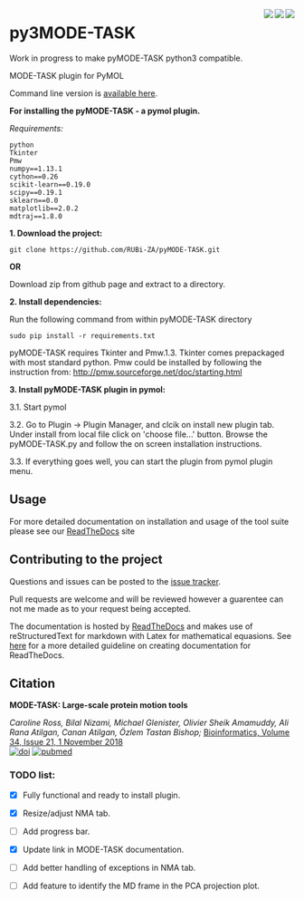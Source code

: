 <img src='https://readthedocs.org/projects/pymode-task/badge/?version=latest'  align="right"/> <img src ='https://img.shields.io/badge/python-3-blue.svg' align="right"> <img src='https://anaconda.org/nizamibilal1064/mode-task/badges/version.svg' align="right">




# py3MODE-TASK

Work in progress to make pyMODE-TASK python3 compatible. 

MODE-TASK plugin for PyMOL

Command line version is [available here](https://github.com/RUBi-ZA/MODE-TASK).

**For installing the pyMODE-TASK - a pymol plugin.**

*Requirements:*

	python
	Tkinter
	Pmw
	numpy==1.13.1
	cython==0.26
	scikit-learn==0.19.0
	scipy==0.19.1
	sklearn==0.0
	matplotlib==2.0.2
	mdtraj==1.8.0


**1. Download the project:**
	
	git clone https://github.com/RUBi-ZA/pyMODE-TASK.git


**OR**

Download zip from github page and extract to a directory.

**2. Install dependencies:**

Run the following command from within pyMODE-TASK directory

	sudo pip install -r requirements.txt


pyMODE-TASK requires Tkinter and Pmw.1.3. Tkinter comes prepackaged with most standard python. Pmw could be installed by following the instruction from:
http://pmw.sourceforge.net/doc/starting.html

**3. Install pyMODE-TASK plugin in pymol:**

3.1. Start pymol

3.2. Go to Plugin -> Plugin Manager, and clcik on install new plugin tab. Under install from local file click on 'choose file...' button.
Browse the pyMODE-TASK.py and follow the on screen installation instructions.
 
3.3. If everything goes well, you can start the plugin from pymol plugin menu. 

## Usage

For more detailed documentation on installation and usage of the tool suite please see our [ReadTheDocs](http://pymode-task.readthedocs.io/en/latest/index.html) site

## Contributing to the project

Questions and issues can be posted to the [issue tracker](https://github.com/RUBi-ZA/pyMODE-TASK/issues).

Pull requests are welcome and will be reviewed however a guarentee can not me made as to your request being accepted.

The documentation is hosted by [ReadTheDocs](https://readthedocs.org/) and makes use of reStructuredText for markdown with Latex for mathematical equasions. See [here](https://docs.readthedocs.io/en/latest/getting_started.html) for a more detailed guideline on creating documentation for ReadTheDocs.


## Citation

**MODE-TASK: Large-scale protein motion tools**

*Caroline Ross, Bilal Nizami, Michael Glenister, Olivier Sheik Amamuddy, Ali Rana Atilgan, Canan Atilgan, Özlem Tastan Bishop;*
[Bioinformatics, Volume 34, Issue 21, 1 November 2018](https://academic.oup.com/bioinformatics/article/34/21/3759/5021681) <br/>
[![doi](http://img.shields.io/badge/doi-10.1093%2Fbioinformatics%2Fbty427-blue.svg?style=flat)](https://academic.oup.com/bioinformatics/article/34/21/3759/5021681) 
[![pubmed](http://img.shields.io/badge/pubmed-29850770-blue.svg?style=flat)](https://www.ncbi.nlm.nih.gov/pubmed/29850770)


### TODO list:
- [X] Fully functional and ready to install plugin.
- [X] Resize/adjust NMA tab.
- [ ] Add progress bar.
- [X] Update link in MODE-TASK documentation.
- [ ] Add better handling of exceptions in NMA tab.
- [ ] Add feature to identify the MD frame in the PCA projection plot. 

